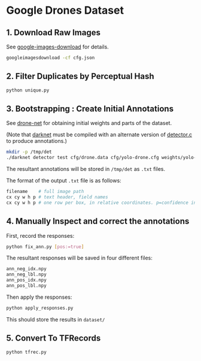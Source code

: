 # Google Drones Dataset

## 1. Download Raw Images

See [google-images-download][1] for details.

```bash
googleimagesdownload -cf cfg.json
```

## 2. Filter Duplicates by Perceptual Hash

```bash
python unique.py
```

## 3. Bootstrapping : Create Initial Annotations

See [drone-net][2] for obtaining initial weights and parts of the dataset.

(Note that [darknet][3] must be compiled with an alternate version of [detector.c][4] to produce annotations.)

```bash
mkdir -p /tmp/det
./darknet detector test cfg/drone.data cfg/yolo-drone.cfg weights/yolo-drone.weights "/media/ssd/datasets/drones/all/"
```

The resultant annotations will be stored in `/tmp/det` as `.txt` files.

The format of the output `.txt` file is as follows:

```bash
filename    # full image path
cx cy w h p # text header, field names
cx cy w h p # one row per box, in relative coordinates. p=confidence in [0-1] interval
```

## 4. Manually Inspect and correct the annotations

First, record the responses:

```bash
python fix_ann.py [pos:=true]
```

The resultant responses will be saved in four different files:

```bash
ann_neg_idx.npy
ann_neg_lbl.npy
ann_pos_idx.npy
ann_pos_lbl.npy
```

Then apply the responses:

```bash
python apply_responses.py
```

This should store the results in `dataset/`

## 5. Convert To TFRecords

```bash
python tfrec.py
```

[1]: https://github.com/hardikvasa/google-images-download
[2]: https://github.com/chuanenlin/drone-net
[3]: https://github.com/pjreddie/darknet
[4]: archive/detector.c
